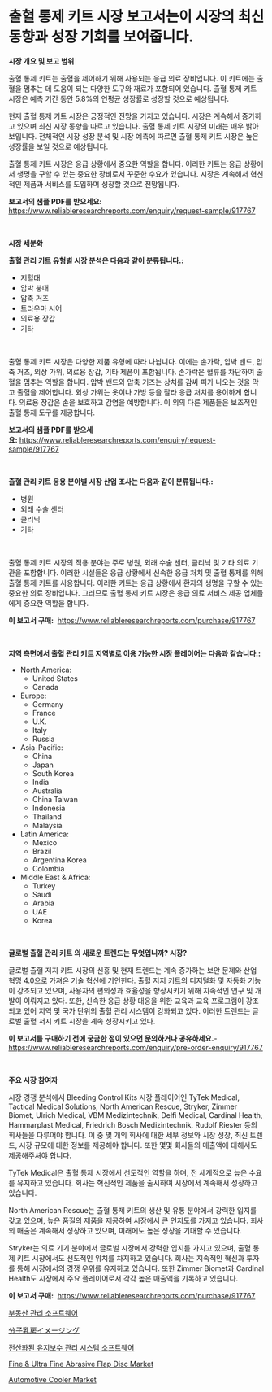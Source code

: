 <p><h1>출혈 통제 키트 시장 보고서는이 시장의 최신 동향과 성장 기회를 보여줍니다.</h1></p><p><strong>시장 개요 및 보고 범위</strong></p>
<p><p>출혈 통제 키트는 출혈을 제어하기 위해 사용되는 응급 의료 장비입니다. 이 키트에는 출혈을 멈추는 데 도움이 되는 다양한 도구와 재료가 포함되어 있습니다. 출혈 통제 키트 시장은 예측 기간 동안 5.8%의 연평균 성장률로 성장할 것으로 예상됩니다.</p><p>현재 출혈 통제 키트 시장은 긍정적인 전망을 가지고 있습니다. 시장은 계속해서 증가하고 있으며 최신 시장 동향을 따르고 있습니다. 출혈 통제 키트 시장의 미래는 매우 밝아 보입니다. 전체적인 시장 성장 분석 및 시장 예측에 따르면 출혈 통제 키트 시장은 높은 성장률을 보일 것으로 예상됩니다.</p><p>출혈 통제 키트 시장은 응급 상황에서 중요한 역할을 합니다. 이러한 키트는 응급 상황에서 생명을 구할 수 있는 중요한 장비로서 꾸준한 수요가 있습니다. 시장은 계속해서 혁신적인 제품과 서비스를 도입하며 성장할 것으로 전망됩니다.</p></p>
<p><strong>보고서의 샘플 PDF를 받으세요:</strong> <a href="https://www.reliableresearchreports.com/enquiry/request-sample/917767">https://www.reliableresearchreports.com/enquiry/request-sample/917767</a></p>
<p>&nbsp;</p>
<p><strong>시장 세분화</strong></p>
<p><strong>출혈 관리 키트 유형별 시장 분석은 다음과 같이 분류됩니다.:</strong></p>
<p><ul><li>지혈대</li><li>압박 붕대</li><li>압축 거즈</li><li>트라우마 시어</li><li>의료용 장갑</li><li>기타</li></ul></p>
<p>&nbsp;</p>
<p><p>출혈 통제 키트 시장은 다양한 제품 유형에 따라 나뉩니다. 이에는 손가락, 압박 밴드, 압축 거즈, 외상 가위, 의료용 장갑, 기타 제품이 포함됩니다. 손가락은 혈류를 차단하여 출혈을 멈추는 역할을 합니다. 압박 밴드와 압축 거즈는 상처를 감싸 피가 나오는 것을 막고 출혈을 제어합니다. 외상 가위는 옷이나 가방 등을 잘라 응급 처치를 용이하게 합니다. 의료용 장갑은 손을 보호하고 감염을 예방합니다. 이 외의 다른 제품들은 보조적인 출혈 통제 도구를 제공합니다.</p></p>
<p><strong>보고서의 샘플 PDF를 받으세요:</strong>&nbsp;<a href="https://www.reliableresearchreports.com/enquiry/request-sample/917767">https://www.reliableresearchreports.com/enquiry/request-sample/917767</a></p>
<p>&nbsp;</p>
<p><strong> 출혈 관리 키트 응용 분야별 시장 산업 조사는 다음과 같이 분류됩니다.:</strong></p>
<p><ul><li>병원</li><li>외래 수술 센터</li><li>클리닉</li><li>기타</li></ul></p>
<p>&nbsp;</p>
<p><p>출혈 통제 키트 시장의 적용 분야는 주로 병원, 외래 수술 센터, 클리닉 및 기타 의료 기관을 포함합니다. 이러한 시설들은 응급 상황에서 신속한 응급 처치 및 출혈 통제를 위해 출혈 통제 키트를 사용합니다. 이러한 키트는 응급 상황에서 환자의 생명을 구할 수 있는 중요한 의료 장비입니다. 그러므로 출혈 통제 키트 시장은 응급 의료 서비스 제공 업체들에게 중요한 역할을 합니다.</p></p>
<p><strong>이 보고서 구매:</strong>&nbsp; <a href="https://www.reliableresearchreports.com/purchase/917767">https://www.reliableresearchreports.com/purchase/917767</a></p>
<p>&nbsp;</p>
<p><strong>지역 측면에서 출혈 관리 키트 지역별로 이용 가능한 시장 플레이어는 다음과 같습니다.:</strong></p>
<p><ul>
    <li>
        North America:
        <ul>
            <li>United States</li>
            <li>Canada</li>
        </ul>
    </li>
    <li>
        Europe:
        <ul>
            <li>Germany</li>
            <li>France</li>
            <li>U.K.</li>
            <li>Italy</li>
            <li>Russia</li>
        </ul>
    </li>
    <li>
        Asia-Pacific:
        <ul>
            <li>China</li>
            <li>Japan</li>
            <li>South Korea</li>
            <li>India</li>
            <li>Australia</li>
            <li>China Taiwan</li>
            <li>Indonesia</li>
            <li>Thailand</li>
            <li>Malaysia</li>
        </ul>
    </li>
    <li>
        Latin America:
        <ul>
            <li>Mexico</li>
            <li>Brazil</li>
            <li>Argentina Korea</li>
            <li>Colombia</li>
        </ul>
    </li>
    <li>
        Middle East & Africa:
        <ul>
            <li>Turkey</li>
            <li>Saudi</li>
            <li>Arabia</li>
            <li>UAE</li>
            <li>Korea</li>
        </ul>
    </li>
    </ul></p>
<p>&nbsp;</p>
<p><strong>글로벌 출혈 관리 키트 의 새로운 트렌드는 무엇입니까? 시장?</strong></p>
<p><p>글로벌 출혈 저지 키트 시장의 신흥 및 현재 트렌드는 계속 증가하는 보안 문제와 산업 혁명 4.0으로 가져온 기술 혁신에 기인한다. 출혈 저지 키트의 디지털화 및 자동화 기능이 강조되고 있으며, 사용자의 편의성과 효율성을 향상시키기 위해 지속적인 연구 및 개발이 이뤄지고 있다. 또한, 신속한 응급 상황 대응을 위한 교육과 교육 프로그램이 강조되고 있어 지역 및 국가 단위의 출혈 관리 시스템이 강화되고 있다. 이러한 트렌드는 글로벌 출혈 저지 키트 시장을 계속 성장시키고 있다.</p></p>
<p><strong>이 보고서를 구매하기 전에 궁금한 점이 있으면 문의하거나 공유하세요.</strong>- <a href="https://www.reliableresearchreports.com/enquiry/pre-order-enquiry/917767">https://www.reliableresearchreports.com/enquiry/pre-order-enquiry/917767</a></p>
<p>&nbsp;</p>
<p><strong>주요 시장 참여자</strong></p>
<p><p>시장 경쟁 분석에서 Bleeding Control Kits 시장 플레이어인 TyTek Medical, Tactical Medical Solutions, North American Rescue, Stryker, Zimmer Biomet, Ulrich Medical, VBM Medizintechnik, Delfi Medical, Cardinal Health, Hammarplast Medical, Friedrich Bosch Medizintechnik, Rudolf Riester 등의 회사들을 다루어야 합니다. 이 중 몇 개의 회사에 대한 세부 정보와 시장 성장, 최신 트렌드, 시장 규모에 대한 정보를 제공해야 합니다. 또한 몇몇 회사들의 매출액에 대해서도 제공해주셔야 합니다.</p><p>TyTek Medical은 출혈 통제 시장에서 선도적인 역할을 하며, 전 세계적으로 높은 수요를 유지하고 있습니다. 회사는 혁신적인 제품을 출시하여 시장에서 계속해서 성장하고 있습니다.</p><p>North American Rescue는 출혈 통제 키트의 생산 및 유통 분야에서 강력한 입지를 갖고 있으며, 높은 품질의 제품을 제공하여 시장에서 큰 인지도를 가지고 있습니다. 회사의 매출은 계속해서 성장하고 있으며, 미래에도 높은 성장을 기대할 수 있습니다.</p><p>Stryker는 의료 기기 분야에서 글로벌 시장에서 강력한 입지를 가지고 있으며, 출혈 통제 키트 시장에서도 선도적인 위치를 차지하고 있습니다. 회사는 지속적인 혁신과 투자를 통해 시장에서의 경쟁 우위를 유지하고 있습니다. 또한 Zimmer Biomet과 Cardinal Health도 시장에서 주요 플레이어로서 각각 높은 매출액을 기록하고 있습니다.</p></p>
<p><strong>이 보고서 구매:</strong>&nbsp;&nbsp;<a href="https://www.reliableresearchreports.com/purchase/917767">https://www.reliableresearchreports.com/purchase/917767</a></p>
<p><p><a href="https://medium.com/@cierrahayes645/%EB%B6%80%EB%8F%99%EC%82%B0-%EA%B4%80%EB%A6%AC-%EC%86%8C%ED%94%84%ED%8A%B8%EC%9B%A8%EC%96%B4-%EC%8B%9C%EC%9E%A5-%EA%B7%9C%EB%AA%A8-%EC%8B%9C%EC%9E%A5-%EC%A0%84%EB%A7%9D-%EB%B0%8F-%EC%8B%9C%EC%9E%A5-%EC%98%88%EC%B8%A1-2024%EB%85%84%EB%B6%80%ED%84%B0-2031%EB%85%84%EA%B9%8C%EC%A7%80-d5241621b6e5">부동산 관리 소프트웨어</a></p><p><a href="https://medium.com/@royalmiller09/%E5%88%86%E5%AD%90%E4%B9%B3%E6%88%BF%E3%82%A4%E3%83%A1%E3%83%BC%E3%82%B8%E3%83%B3%E3%82%B0%E5%B8%82%E5%A0%B4%E5%B1%95%E6%9C%9B-%E6%A5%AD%E7%95%8C%E6%A6%82%E8%A6%81%E3%81%A8%E4%BA%88%E6%B8%AC-2024%E5%B9%B4%E3%81%8B%E3%82%892031%E5%B9%B4-52a40fae72aa">分子乳房イメージング</a></p><p><a href="https://medium.com/@cierrahayes645/%EC%BB%B4%ED%93%A8%ED%84%B0%ED%99%94%EB%90%9C-%EC%9C%A0%EC%A7%80%EB%B3%B4%EC%88%98-%EA%B4%80%EB%A6%AC-%EC%8B%9C%EC%8A%A4%ED%85%9C-%EC%86%8C%ED%94%84%ED%8A%B8%EC%9B%A8%EC%96%B4-%EC%8B%9C%EC%9E%A5-%EB%B6%84%EC%84%9D-%EA%B8%80%EB%A1%9C%EB%B2%8C-%EC%82%B0%EC%97%85-%EC%A0%84%EB%A7%9D-%EB%B0%8F-%EC%98%88%EC%B8%A1-2024%EB%85%84%EB%B6%80%ED%84%B0-2031%EB%85%84-19b11326efcf">전산화된 유지보수 관리 시스템 소프트웨어</a></p><p><a href="https://funky-papaya-cf4.notion.site/Fine-Ultra-Fine-Abrasive-Flap-Disc-Market-Research-Report-Reveals-The-Latest-Trends-And-Opportunit-6dd3217a65d649a1aa64824ad5ff6a72">Fine & Ultra Fine Abrasive Flap Disc Market</a></p><p><a href="https://view.publitas.com/reportprime-1/automotive-cooler-market-insights-market-players-and-forecast-till-2031/">Automotive Cooler Market</a></p></p>
